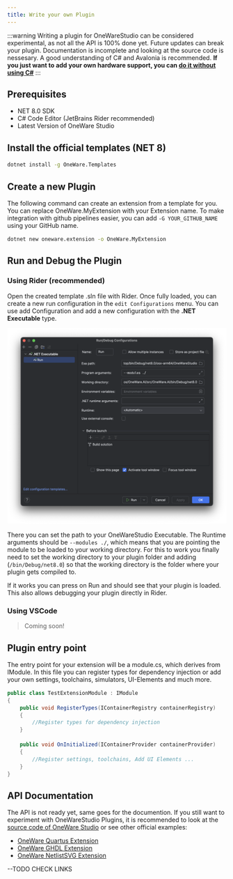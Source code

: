 ```yaml
---
title: Write your own Plugin
---
```


:::warning
Writing a plugin for OneWareStudio can be considered experimental, as not all the API is 100% done yet. 
Future updates can break your plugin. Documentation is incomplete and looking at the source code is nessesary. 
A good understanding of C# and Avalonia is recommended.
**If you just want to add your own hardware support, you can [do it without using C#](/docs/studio/tutorials/add-hardware)**
:::

## Prerequisites

- NET 8.0 SDK
- C# Code Editor (JetBrains Rider recommended)
- Latest Version of OneWare Studio

## Install the official templates (NET 8)

```bash
dotnet install -g OneWare.Templates
```

## Create a new Plugin

The following command can create an extension from a template for you.
You can replace OneWare.MyExtension with your Extension name. To make integration with github pipelines easier, you can add `-G YOUR_GITHUB_NAME` using your GitHub name.

```bash
dotnet new oneware.extension -o OneWare.MyExtension
```



## Run and Debug the Plugin

### Using Rider (recommended)

Open the created template .sln file with Rider.
Once fully loaded, you can create a new run configuration in the `edit Configurations` menu.
You can use add Configuration and add a new configuration with the **.NET Executable** type.

![Rider Run Configuration](img/rider-run-config.png)

There you can set the path to your OneWareStudio Executable.
The Runtime arguments should be `--modules ./`, which means that you are pointing the module to be loaded to your working directory. For this to work you finally need to set the working directory to your plugin folder and adding (`/bin/Debug/net8.0`) so that the working directory is the folder where your plugin gets compiled to. 

If it works you can press on Run and should see that your plugin is loaded.
This also allows debugging your plugin directly in Rider.

### Using VSCode

> Coming soon!

## Plugin entry point

The entry point for your extension will be a module.cs, which derives from IModule.
In this file you can register types for dependency injection or add your own settings, toolchains, simulators, UI-Elements and much more.

```csharp
public class TestExtensionModule : IModule
{       
    public void RegisterTypes(IContainerRegistry containerRegistry)
    {
        //Register types for dependency injection
    }

    public void OnInitialized(IContainerProvider containerProvider)
    {
        //Register settings, toolchains, Add UI Elements ...
    }
}
```

## API Documentation

The API is not ready yet, same goes for the documention. 
If you still want to experiment with OneWareStudio Plugins, it is recommended to look at the [source code of OneWare Studio](https://github.com/one-ware/OneWare) or see other official examples:

- [OneWare Quartus Extension](https://github.com/one-ware/OneWare.Quartus)
- [OneWare GHDL Extension](https://github.com/one-ware/OneWare.GhdlExtension)
- [OneWare NetlistSVG Extension](https://github.com/one-ware/OneWare.NetlistSVG)

--TODO CHECK LINKS
